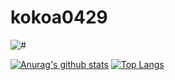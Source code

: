 # kokoa0429


![#](https://img.shields.io/static/v1?label=LIFE&message=FAILED!!&color=critical&style=flat&?labelColor=violet)  

[![Anurag's github stats](https://github-readme-stats.vercel.app/api?username=kokoa0429)](https://github.com/anuraghazra/github-readme-stats)
[![Top Langs](https://github-readme-stats.vercel.app/api/top-langs/?username=kokoa0429&layout=compact)](https://github.com/anuraghazra/github-readme-stats)
